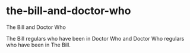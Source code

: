 # the-bill-and-doctor-who
The Bill and Doctor Who

The Bill regulars who have been in Doctor Who and Doctor Who regulars who have been in The Bill.
